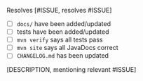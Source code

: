 Resolves [#ISSUE, resolves #ISSUE]

- [ ] `docs/` have been added/updated
- [ ] tests have been added/updated
- [ ] `mvn verify` says all tests pass
- [ ] `mvn site` says all JavaDocs correct
- [ ] `CHANGELOG.md` has been updated

[DESCRIPTION, mentioning relevant #ISSUE]
